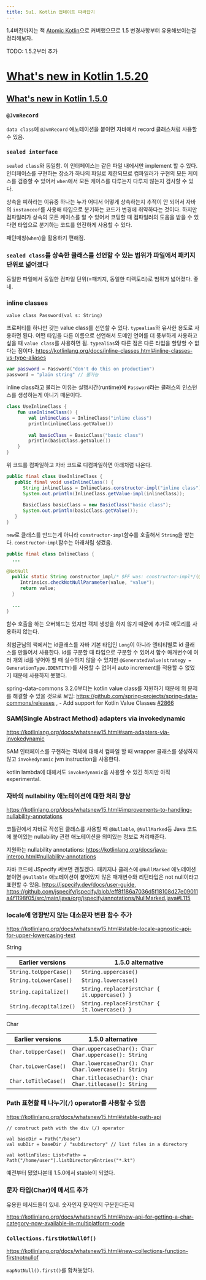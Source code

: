 ```yaml
---
title: 5u1. Kotlin 업데이트 따라잡기
---
```

1.4버전까지는 책 [Atomic Kotlin](https://www.atomickotlin.com/)으로 커버했으므로 1.5 변경사항부터 유용해보이는걸 정리해보자.


TODO: 1.5.2부터 추가


# [What's new in Kotlin 1.5.20](https://kotlinlang.org/docs/whatsnew1520.html)





## [What's new in Kotlin 1.5.0](https://kotlinlang.org/docs/whatsnew15.html)

### `@JvmRecord`

`data class`에 `@JvmRecord` 애노테이션을 붙이면 자바에서 record 클래스처럼 사용할 수 있음.

### `sealed interface`

`sealed class`와 동일함. 이 인터페이스는 같은 파일 내에서만 implement 할 수 있다. 인터페이스를 구현하는 장소가 하나의 파일로 제한되므로 컴파일러가 구현의 모든 케이스를 검증할 수 있어서 `when`에서 모든 케이스를 다루는지 다루지 않는지 검사할 수 있다.

상속을 피하라는 이유중 하나는 누가 어디서 어떻게 상속하는지 추적이 안 되어서 자바의 `instanceof`를 사용해 타입으로 분기하는 코드가 변경에 취약하다는 것이다. 하지만 컴파일러가 상속의 모든 케이스를 알 수 있어서 코딩할 때 컴파일러의 도움을 받을 수 있다면 타입으로 분기하는 코드를 안전하게 사용할 수 있다.

패턴매칭(`when`)을 활용하기 편해짐.

### `sealed class`를 상속한 클래스를 선언할 수 있는 범위가 파일에서 패키지 단위로 넓어졌다

동일한 파일에서 동일한 컴파일 단위(=패키지, 동일한 디렉토리)로 범위가 넓어졌다. 좋네.

### inline classes

`value class Password(val s: String)`

프로퍼티를 하나만 갖는 value class를 선언할 수 있다. `typealias`와 유사한 용도로 사용하면 된다. 어떤 타입을 다른 이름으로 선언해서 도메인 언어를 더 풍부하게 사용하고 싶을 때 `value class`를 사용하면 됨. `typealias`와 다른 점은 다른 타입을 할당할 수 없다는 점이다. https://kotlinlang.org/docs/inline-classes.html#inline-classes-vs-type-aliases

```kotlin
var password = Password("don't do this on production")
password = "plain string" // 불가능
```

inline class라고 불리는 이유는 실행시간(runtime)에 `Password`라는 클래스의 인스턴스를 생성하는게 아니기 때문이다.

```kotlin
class UseInlineClass {  
    fun useInlineClass() {  
        val inlineClass = InlineClass("inline class")  
        println(inlineClass.getValue())  
  
        val basicClass = BasicClass("basic class")  
        println(basicClass.getValue())  
    }  
}
```

위 코드를 컴파일하고 자바 코드로 디컴파일하면 아래처럼 나온다.

```java
public final class UseInlineClass {  
   public final void useInlineClass() {  
      String inlineClass = InlineClass.constructor-impl("inline class");  
      System.out.println(InlineClass.getValue-impl(inlineClass));  
      
      BasicClass basicClass = new BasicClass("basic class");  
      System.out.println(basicClass.getValue());  
   }  
}
```

`new`로 클래스를 만드는게 아니라 `constructor-impl`함수를 호출해서 `String`을 받는다. `constructor-impl`함수는 아래처럼 생겼음.

```java
public final class InlineClass {
  ...
  
@NotNull  
  public static String constructor_impl/* $FF was: constructor-impl*/(@NotNull String value) {  
     Intrinsics.checkNotNullParameter(value, "value");  
     return value;  
  }
  
  ...
}
```

함수 호출을 하는 오버헤드는 있지만 객체 생성을 하지 않기 때문에 추가로 메모리를 사용하지 않는다.

최범균님의 책에서는 id클래스를 자바 기본 타입인 `Long`이 아니라 엔티티별로 id 클래스를 만들어서 사용한다. id를 구분할 때 타입으로 구분할 수 있어서 함수 매개변수에 여러 개의 id를 넣어야 할 때 실수하지 않을 수 있지만 `@GeneratedValue(strategy = GenerationType.IDENTITY)`를 사용할 수 없어서 auto increment를 적용할 수 없었기 때문에 사용하지 못했다.

spring-data-commons 3.2.0부터는 kotlin value class를 지원하기 때문에 위 문제를 해결할 수 있을 것으로 보임: https://github.com/spring-projects/spring-data-commons/releases , - Add support for Kotlin Value Classes [#2866](https://github.com/spring-projects/spring-data-commons/pull/2866)




### SAM(Single Abstract Method) adapters via invokedynamic

https://kotlinlang.org/docs/whatsnew15.html#sam-adapters-via-invokedynamic

SAM 인터페이스를 구현하는 객체에 대해서 컴파일 할 때 wrapper 클래스를 생성하지 않고 `invokedynamic` jvm instruction을 사용한다.

kotlin lambda에 대해서도 `invokedynamic`을 사용할 수 있긴 하지만 아직 experimental.

### 자바의 nullability 애노테이션에 대한 처리 향상

https://kotlinlang.org/docs/whatsnew15.html#improvements-to-handling-nullability-annotations

코틀린에서 자바로 작성된 클래스를 사용할 때 `@Nullable`, `@NullMarked`등 Java 코드에 붙어있는 nullability 관련 애노테이션을 의미있는 정보로 처리해준다.

지원하는 nullability annotations: https://kotlinlang.org/docs/java-interop.html#nullability-annotations

자바 코드에 JSpecify 써보면 괜찮겠다. 패키지나 클래스에 `@NullMarked` 애노테이션 붙이면 `@Nullable` 애노테이션이 붙어있지 않은 매개변수와 리턴타입은 not null이라고 표현할 수 있음. https://jspecify.dev/docs/user-guide, https://github.com/jspecify/jspecify/blob/eff8f186a7036d5f18108d27e09011a4f1198f05/src/main/java/org/jspecify/annotations/NullMarked.java#L115


### locale에 영향받지 않는 대소문자 변환 함수 추가

https://kotlinlang.org/docs/whatsnew15.html#stable-locale-agnostic-api-for-upper-lowercasing-text

String

|**Earlier versions**|**1.5.0 alternative**|
|---|---|
|`String.toUpperCase()`|`String.uppercase()`|
|`String.toLowerCase()`|`String.lowercase()`|
|`String.capitalize()`|`String.replaceFirstChar { it.uppercase() }`|
|`String.decapitalize()`|`String.replaceFirstChar { it.lowercase() }`|

Char

|**Earlier versions**|**1.5.0 alternative**|
|---|---|
|`Char.toUpperCase()`|`Char.uppercaseChar(): Char`  <br>`Char.uppercase(): String`|
|`Char.toLowerCase()`|`Char.lowercaseChar(): Char`  <br>`Char.lowercase(): String`|
|`Char.toTitleCase()`|`Char.titlecaseChar(): Char`  <br>`Char.titlecase(): String`|


### Path 표현할 때 나누기(`/`) operator를 사용할 수 있음

https://kotlinlang.org/docs/whatsnew15.html#stable-path-api

```
// construct path with the div (/) operator

val baseDir = Path("/base")
val subDir = baseDir / "subdirectory" // list files in a directory

val kotlinFiles: List<Path> = Path("/home/user").listDirectoryEntries("*.kt")
```

예전부터 됐었나본데 1.5.0에서 stable이 되었다.


### 문자 타입(Char)에 메서드 추가

유용한 메서드들이 있네. 숫자인지 문자인지 구분한다든지 

https://kotlinlang.org/docs/whatsnew15.html#new-api-for-getting-a-char-category-now-available-in-multiplatform-code


### `Collections.firstNotNullOf()`

https://kotlinlang.org/docs/whatsnew15.html#new-collections-function-firstnotnullof

`mapNotNull().first()`를 합쳐놓았다.